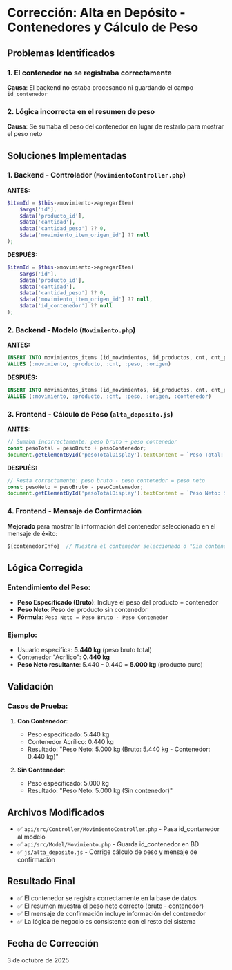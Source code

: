 # Corrección: Alta en Depósito - Contenedores y Cálculo de Peso

## Problemas Identificados

### 1. El contenedor no se registraba correctamente
**Causa**: El backend no estaba procesando ni guardando el campo `id_contenedor`

### 2. Lógica incorrecta en el resumen de peso
**Causa**: Se sumaba el peso del contenedor en lugar de restarlo para mostrar el peso neto

## Soluciones Implementadas

### 1. Backend - Controlador (`MovimientoController.php`)
**ANTES:**
```php
$itemId = $this->movimiento->agregarItem(
    $args['id'],
    $data['producto_id'],
    $data['cantidad'],
    $data['cantidad_peso'] ?? 0,
    $data['movimiento_item_origen_id'] ?? null
);
```

**DESPUÉS:**
```php
$itemId = $this->movimiento->agregarItem(
    $args['id'],
    $data['producto_id'],
    $data['cantidad'],
    $data['cantidad_peso'] ?? 0,
    $data['movimiento_item_origen_id'] ?? null,
    $data['id_contenedor'] ?? null
);
```

### 2. Backend - Modelo (`Movimiento.php`)
**ANTES:**
```sql
INSERT INTO movimientos_items (id_movimientos, id_productos, cnt, cnt_peso, id_movimientos_items_origen) 
VALUES (:movimiento, :producto, :cnt, :peso, :origen)
```

**DESPUÉS:**
```sql
INSERT INTO movimientos_items (id_movimientos, id_productos, cnt, cnt_peso, id_movimientos_items_origen, id_contenedor) 
VALUES (:movimiento, :producto, :cnt, :peso, :origen, :contenedor)
```

### 3. Frontend - Cálculo de Peso (`alta_deposito.js`)
**ANTES:**
```javascript
// Sumaba incorrectamente: peso bruto + peso contenedor
const pesoTotal = pesoBruto + pesoContenedor;
document.getElementById('pesoTotalDisplay').textContent = `Peso Total: ${pesoTotal.toFixed(3)} kg`;
```

**DESPUÉS:**
```javascript
// Resta correctamente: peso bruto - peso contenedor = peso neto
const pesoNeto = pesoBruto - pesoContenedor;
document.getElementById('pesoTotalDisplay').textContent = `Peso Neto: ${pesoNeto.toFixed(3)} kg (Bruto: ${pesoBruto.toFixed(3)} kg - Contenedor: ${pesoContenedor.toFixed(3)} kg)`;
```

### 4. Frontend - Mensaje de Confirmación
**Mejorado** para mostrar la información del contenedor seleccionado en el mensaje de éxito:
```javascript
${contenedorInfo}  // Muestra el contenedor seleccionado o "Sin contenedor"
```

## Lógica Corregida

### Entendimiento del Peso:
- **Peso Especificado (Bruto)**: Incluye el peso del producto + contenedor
- **Peso Neto**: Peso del producto sin contenedor
- **Fórmula**: `Peso Neto = Peso Bruto - Peso Contenedor`

### Ejemplo:
- Usuario especifica: **5.440 kg** (peso bruto total)
- Contenedor "Acrílico": **0.440 kg**
- **Peso Neto resultante**: 5.440 - 0.440 = **5.000 kg** (producto puro)

## Validación

### Casos de Prueba:
1. **Con Contenedor**:
   - Peso especificado: 5.440 kg
   - Contenedor Acrílico: 0.440 kg
   - Resultado: "Peso Neto: 5.000 kg (Bruto: 5.440 kg - Contenedor: 0.440 kg)"

2. **Sin Contenedor**:
   - Peso especificado: 5.000 kg
   - Resultado: "Peso Neto: 5.000 kg (Sin contenedor)"

## Archivos Modificados
- ✅ `api/src/Controller/MovimientoController.php` - Pasa id_contenedor al modelo
- ✅ `api/src/Model/Movimiento.php` - Guarda id_contenedor en BD
- ✅ `js/alta_deposito.js` - Corrige cálculo de peso y mensaje de confirmación

## Resultado Final
- ✅ El contenedor se registra correctamente en la base de datos
- ✅ El resumen muestra el peso neto correcto (bruto - contenedor)
- ✅ El mensaje de confirmación incluye información del contenedor
- ✅ La lógica de negocio es consistente con el resto del sistema

## Fecha de Corrección
3 de octubre de 2025